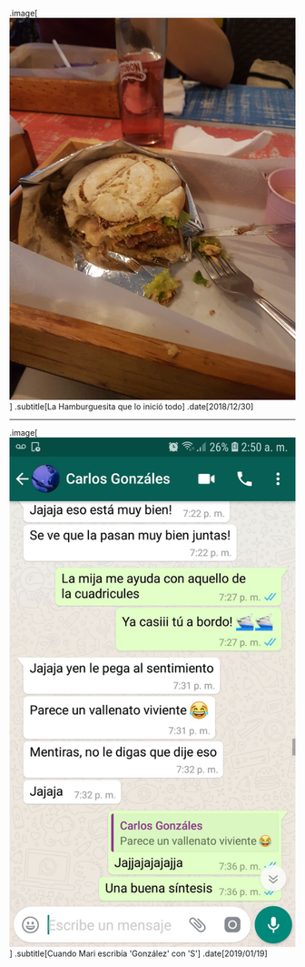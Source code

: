 .image[![Burger](img/20181230.jpg)]
.subtitle[La Hamburguesita que lo inició todo]
.date[2018/12/30]

---

.image[![WhatsApp1](img/20190119-025043_WhatsApp.jpg)]
.subtitle[Cuando Mari escribía 'González' con 'S']
.date[2019/01/19]
